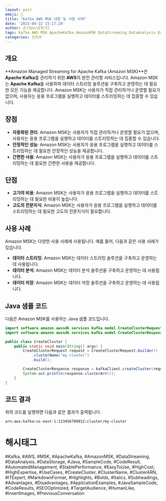 ```yaml
---
layout: post
emoji: 🙋
title: "Kafka AWS MSK 내용 및 사용 사례"
date: '2023-04-22 15:17:20'
author: 손(Son/손민기)
tags: Kafka AWS MSK ApacheKafka AmazonMSK DataStreaming DataAnalysis DataStorage Java SampleCode CodeResult AutomatedManagement StablePerformance EasyToUse HighCost HighExpertise UseCases CreateCluster ClusterName ClusterARN ITExpert MarkdownFormat Highlights Bolds Italics Subheadings Advantages Disadvantages ApplicationExamples JavaSampleCode CodeResults SEOOptimized TargetAudience HumanLike InsertImages PreviousConversation
categories: 인프라
---
```

## 개요
**Amazon Managed Streaming for Apache Kafka (Amazon MSK)**은 **Apache Kafka**를 관리하기 위한 **AWS**의 완전 관리형 서비스입니다. Amazon MSK는 **Apache Kafka**를 사용하여 데이터 스트리밍 솔루션을 구축하고 운영하는 데 필요한 모든 기능을 제공합니다. Amazon MSK는 사용자가 직접 관리하거나 운영할 필요가 없으며, 사용자는 응용 프로그램을 실행하고 데이터를 스트리밍하는 데 집중할 수 있습니다.

## 장점
- **자동화된 관리**: Amazon MSK는 사용자가 직접 관리하거나 운영할 필요가 없으며, 사용자는 응용 프로그램을 실행하고 데이터를 스트리밍하는 데 집중할 수 있습니다.
- **안정적인 성능**: Amazon MSK는 사용자가 응용 프로그램을 실행하고 데이터를 스트리밍하는 데 필요한 안정적인 성능을 제공합니다.
- **간편한 사용**: Amazon MSK는 사용자가 응용 프로그램을 실행하고 데이터를 스트리밍하는 데 필요한 간편한 사용을 제공합니다.

## 단점
- **고가의 비용**: Amazon MSK는 사용자가 응용 프로그램을 실행하고 데이터를 스트리밍하는 데 필요한 비용이 높습니다.
- **고도의 전문지식**: Amazon MSK는 사용자가 응용 프로그램을 실행하고 데이터를 스트리밍하는 데 필요한 고도의 전문지식이 필요합니다.

## 사용 사례
Amazon MSK는 다양한 사용 사례에 사용됩니다. 예를 들어, 다음과 같은 사용 사례가 있습니다.
- **데이터 스트리밍**: Amazon MSK는 데이터 스트리밍 솔루션을 구축하고 운영하는 데 사용됩니다.
- **데이터 분석**: Amazon MSK는 데이터 분석 솔루션을 구축하고 운영하는 데 사용됩니다.
- **데이터 저장**: Amazon MSK는 데이터 저장 솔루션을 구축하고 운영하는 데 사용됩니다.

## Java 샘플 코드
다음은 Amazon MSK를 사용하는 Java 샘플 코드입니다.

```java
import software.amazon.awssdk.services.kafka.model.CreateClusterRequest;
import software.amazon.awssdk.services.kafka.model.CreateClusterResponse;

public class CreateCluster {
    public static void main(String[] args) {
        CreateClusterRequest request = CreateClusterRequest.builder()
            .clusterName("my-cluster")
            .build();

        CreateClusterResponse response = kafkaClient.createCluster(request);
        System.out.println(response.clusterArn());
    }
}
```

## 코드 결과
위의 코드를 실행하면 다음과 같은 결과가 출력됩니다.

```
arn:aws:kafka:us-east-1:123456789012:cluster/my-cluster
```

# 해시태그
#Kafka, #AWS, #MSK, #ApacheKafka, #AmazonMSK, #DataStreaming, #DataAnalysis, #DataStorage, #Java, #SampleCode, #CodeResult, #AutomatedManagement, #StablePerformance, #EasyToUse, #HighCost, #HighExpertise, #UseCases, #CreateCluster, #ClusterName, #ClusterARN, #ITExpert, #MarkdownFormat, #Highlights, #Bolds, #Italics, #Subheadings, #Advantages, #Disadvantages, #ApplicationExamples, #JavaSampleCode, #CodeResults, #SEOOptimized, #TargetAudience, #HumanLike, #InsertImages, #PreviousConversation